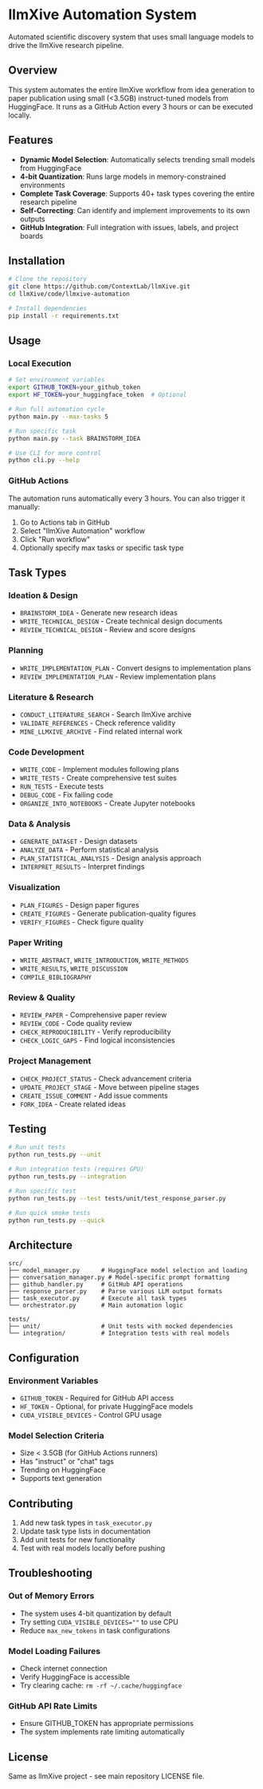 # llmXive Automation System

Automated scientific discovery system that uses small language models to drive the llmXive research pipeline.

## Overview

This system automates the entire llmXive workflow from idea generation to paper publication using small (<3.5GB) instruct-tuned models from HuggingFace. It runs as a GitHub Action every 3 hours or can be executed locally.

## Features

- **Dynamic Model Selection**: Automatically selects trending small models from HuggingFace
- **4-bit Quantization**: Runs large models in memory-constrained environments
- **Complete Task Coverage**: Supports 40+ task types covering the entire research pipeline
- **Self-Correcting**: Can identify and implement improvements to its own outputs
- **GitHub Integration**: Full integration with issues, labels, and project boards

## Installation

```bash
# Clone the repository
git clone https://github.com/ContextLab/llmXive.git
cd llmXive/code/llmxive-automation

# Install dependencies
pip install -r requirements.txt
```

## Usage

### Local Execution

```bash
# Set environment variables
export GITHUB_TOKEN=your_github_token
export HF_TOKEN=your_huggingface_token  # Optional

# Run full automation cycle
python main.py --max-tasks 5

# Run specific task
python main.py --task BRAINSTORM_IDEA

# Use CLI for more control
python cli.py --help
```

### GitHub Actions

The automation runs automatically every 3 hours. You can also trigger it manually:

1. Go to Actions tab in GitHub
2. Select "llmXive Automation" workflow
3. Click "Run workflow"
4. Optionally specify max tasks or specific task type

## Task Types

### Ideation & Design
- `BRAINSTORM_IDEA` - Generate new research ideas
- `WRITE_TECHNICAL_DESIGN` - Create technical design documents
- `REVIEW_TECHNICAL_DESIGN` - Review and score designs

### Planning
- `WRITE_IMPLEMENTATION_PLAN` - Convert designs to implementation plans
- `REVIEW_IMPLEMENTATION_PLAN` - Review implementation plans

### Literature & Research
- `CONDUCT_LITERATURE_SEARCH` - Search llmXive archive
- `VALIDATE_REFERENCES` - Check reference validity
- `MINE_LLMXIVE_ARCHIVE` - Find related internal work

### Code Development
- `WRITE_CODE` - Implement modules following plans
- `WRITE_TESTS` - Create comprehensive test suites
- `RUN_TESTS` - Execute tests
- `DEBUG_CODE` - Fix failing code
- `ORGANIZE_INTO_NOTEBOOKS` - Create Jupyter notebooks

### Data & Analysis
- `GENERATE_DATASET` - Design datasets
- `ANALYZE_DATA` - Perform statistical analysis
- `PLAN_STATISTICAL_ANALYSIS` - Design analysis approach
- `INTERPRET_RESULTS` - Interpret findings

### Visualization
- `PLAN_FIGURES` - Design paper figures
- `CREATE_FIGURES` - Generate publication-quality figures
- `VERIFY_FIGURES` - Check figure quality

### Paper Writing
- `WRITE_ABSTRACT`, `WRITE_INTRODUCTION`, `WRITE_METHODS`
- `WRITE_RESULTS`, `WRITE_DISCUSSION`
- `COMPILE_BIBLIOGRAPHY`

### Review & Quality
- `REVIEW_PAPER` - Comprehensive paper review
- `REVIEW_CODE` - Code quality review
- `CHECK_REPRODUCIBILITY` - Verify reproducibility
- `CHECK_LOGIC_GAPS` - Find logical inconsistencies

### Project Management
- `CHECK_PROJECT_STATUS` - Check advancement criteria
- `UPDATE_PROJECT_STAGE` - Move between pipeline stages
- `CREATE_ISSUE_COMMENT` - Add issue comments
- `FORK_IDEA` - Create related ideas

## Testing

```bash
# Run unit tests
python run_tests.py --unit

# Run integration tests (requires GPU)
python run_tests.py --integration

# Run specific test
python run_tests.py --test tests/unit/test_response_parser.py

# Run quick smoke tests
python run_tests.py --quick
```

## Architecture

```
src/
├── model_manager.py      # HuggingFace model selection and loading
├── conversation_manager.py # Model-specific prompt formatting
├── github_handler.py     # GitHub API operations
├── response_parser.py    # Parse various LLM output formats
├── task_executor.py      # Execute all task types
└── orchestrator.py       # Main automation logic

tests/
├── unit/                 # Unit tests with mocked dependencies
└── integration/          # Integration tests with real models
```

## Configuration

### Environment Variables
- `GITHUB_TOKEN` - Required for GitHub API access
- `HF_TOKEN` - Optional, for private HuggingFace models
- `CUDA_VISIBLE_DEVICES` - Control GPU usage

### Model Selection Criteria
- Size < 3.5GB (for GitHub Actions runners)
- Has "instruct" or "chat" tags
- Trending on HuggingFace
- Supports text generation

## Contributing

1. Add new task types in `task_executor.py`
2. Update task type lists in documentation
3. Add unit tests for new functionality
4. Test with real models locally before pushing

## Troubleshooting

### Out of Memory Errors
- The system uses 4-bit quantization by default
- Try setting `CUDA_VISIBLE_DEVICES=""` to use CPU
- Reduce `max_new_tokens` in task configurations

### Model Loading Failures
- Check internet connection
- Verify HuggingFace is accessible
- Try clearing cache: `rm -rf ~/.cache/huggingface`

### GitHub API Rate Limits
- Ensure GITHUB_TOKEN has appropriate permissions
- The system implements rate limiting automatically

## License

Same as llmXive project - see main repository LICENSE file.